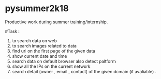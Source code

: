 # pysummer2k18
Productive work during summer training/internship.

#Task :
1. to search data on web
2. to search images related to data
3. find url on the first page of the given data
4. show current date and time
5. search data on default browser also detect paltform
6. show all the IPs on the current network
7. search detail (owner , email , contact) of the given domain (if avaliable) .

